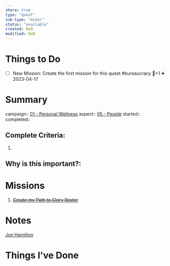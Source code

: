 ```yaml
---
share: true
type: "quest"
sub-type: "minor"
status: "available"
created: NaN 
modified: NaN
---
```

 
 
# Things to Do
- [ ] New Mission: Create the first mission for this quest #bureaucracy 🥄+1 ➕ 2023-04-17
# Summary
campaign:: [01 - Personal Wellness](./01%20-%20Personal%20Wellness.md)
aspect:: [05 - People](./05%20-%20People.md)
started:: 
completed::
## Complete Criteria:
1. 

## Why is this important?:

# Missions
1. ~~[Create my Path to Glory Roster](./Create%20my%20Path%20to%20Glory%20Roster.md)~~

# Notes
[Jon Hamilton](./Jon%20Hamilton.md)
# Things I've Done